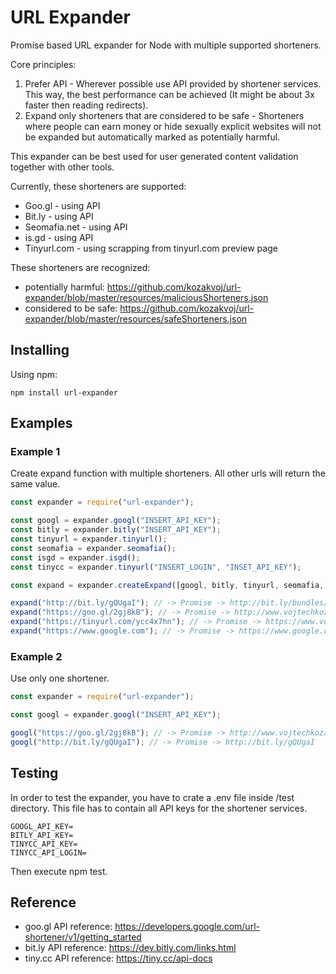 # URL Expander

Promise based URL expander for Node with multiple supported shorteners.

Core principles:

1) Prefer API - Wherever possible use API provided by shortener services. This way, the best performance can be achieved (It might be about 3x faster then reading redirects).
2) Expand only shorteners that are considered to be safe - Shorteners where people can earn money or hide sexually explicit websites will not be expanded but automatically marked as potentially harmful.

This expander can be best used for user generated content validation together with other tools.

Currently, these shorteners are supported:

- Goo.gl - using API
- Bit.ly - using API
- Seomafia.net - using API
- is.gd - using API
- Tinyurl.com - using scrapping from tinyurl.com preview page

These shorteners are recognized: 
- potentially harmful: https://github.com/kozakvoj/url-expander/blob/master/resources/maliciousShorteners.json
- considered to be safe: https://github.com/kozakvoj/url-expander/blob/master/resources/safeShorteners.json

## Installing
Using npm:
```
npm install url-expander
```

## Examples 

### Example 1
Create expand function with multiple shorteners. All other urls will return the same value.

```javascript
const expander = require("url-expander");

const googl = expander.googl("INSERT_API_KEY");
const bitly = expander.bitly("INSERT_API_KEY");
const tinyurl = expander.tinyurl();
const seomafia = expander.seomafia();
const isgd = expander.isgd();
const tinycc = expander.tinyurl("INSERT_LOGIN", "INSET_API_KEY");

const expand = expander.createExpand([googl, bitly, tinyurl, seomafia, isgd, tinycc]);

expand("http://bit.ly/gQUgaI"); // -> Promise -> http://bit.ly/bundles/kozakvoj/1
expand("https://goo.gl/2gj8kB"); // -> Promise -> http://www.vojtechkozak.cz
expand("https://tinyurl.com/ycc4x7hn"); // -> Promise -> https://www.vojtechkozak.cz;
expand("https://www.google.com"); // -> Promise -> https://www.google.com;
```

### Example 2
Use only one shortener.

```javascript
const expander = require("url-expander");

const googl = expander.googl("INSERT_API_KEY");

googl("https://goo.gl/2gj8kB"); // -> Promise -> http://www.vojtechkozak.cz
googl("http://bit.ly/gQUgaI"); // -> Promise -> http://bit.ly/gQUgaI
```

## Testing
In order to test the expander, you have to crate a .env file inside /test directory. This file has to contain all API keys for the shortener services.

 ```
GOOGL_API_KEY=
BITLY_API_KEY=
TINYCC_API_KEY=
TINYCC_API_LOGIN=
 ```
 
Then execute npm test.

## Reference
- goo.gl API reference: https://developers.google.com/url-shortener/v1/getting_started
- bit.ly API reference: https://dev.bitly.com/links.html
- tiny.cc API reference: https://tiny.cc/api-docs
 
 